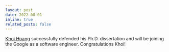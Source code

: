 ```yaml
---
layout: post
date: 2022-08-01
inline: true
related_posts: false
---
```


[Khoi Hoang](https://sites.wustl.edu/khoihd/) successfully defended his Ph.D. dissertation and will be joining the Google as a software engineer. Congratulations Khoi!
